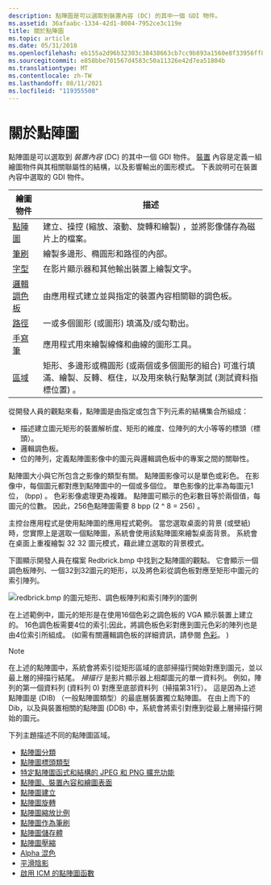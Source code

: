 ```yaml
---
description: 點陣圖是可以選取到裝置內容 (DC) 的其中一個 GDI 物件。
ms.assetid: 36afaabc-1334-42d1-8004-7952ce3c119e
title: 關於點陣圖
ms.topic: article
ms.date: 05/31/2018
ms.openlocfilehash: eb155a2d96b32303c38438663cb7cc9b893a1560e8f33956ff894d309f055010
ms.sourcegitcommit: e858bbe701567d4583c50a11326e42d7ea51804b
ms.translationtype: MT
ms.contentlocale: zh-TW
ms.lasthandoff: 08/11/2021
ms.locfileid: "119355508"
---
```

# <a name="about-bitmaps"></a>關於點陣圖

點陣圖是可以選取到 *裝置內容* (DC) 的其中一個 GDI 物件。 [裝置](device-contexts.md) 內容是定義一組繪圖物件與其相關聯屬性的結構，以及影響輸出的圖形模式。 下表說明可在裝置內容中選取的 GDI 物件。



| 繪圖物件                         | 描述                                                                                                                                                                                          |
|----------------------------------------|------------------------------------------------------------------------------------------------------------------------------------------------------------------------------------------------------|
| [點陣圖](bitmaps.md)                 | 建立、操控 (縮放、滾動、旋轉和繪製) ，並將影像儲存為磁片上的檔案。                                                                                                       |
| [筆刷](brushes.md)                 | 繪製多邊形、橢圓形和路徑的內部。                                                                                                                                                |
| [字型](fonts-and-text.md)            | 在影片顯示器和其他輸出裝置上繪製文字。                                                                                                                                               |
| [邏輯調色板](logical-palette.md) | 由應用程式建立並與指定的裝置內容相關聯的調色板。                                                                                                                |
| [路徑](paths.md)                     | 一或多個圖形 (或圖形) 填滿及/或勾勒出。                                                                                                                                     |
| [手寫筆](pens.md)                       | 應用程式用來繪製線條和曲線的圖形工具。                                                                                                                                   |
| [區域](regions.md)                 | 矩形、多邊形或橢圓形 (或兩個或多個圖形的組合) 可進行填滿、繪製、反轉、框住，以及用來執行點擊測試 (測試資料指標位置) 。 |



 

從開發人員的觀點來看，點陣圖是由指定或包含下列元素的結構集合所組成：

-   描述建立圖元矩形的裝置解析度、矩形的維度、位陣列的大小等等的標頭（標頭）。
-   邏輯調色板。
-   位的陣列，定義點陣圖影像中的圖元與邏輯調色板中的專案之間的關聯性。

點陣圖大小與它所包含之影像的類型有關。 點陣圖影像可以是單色或彩色。 在影像中，每個圖元都對應到點陣圖中的一個或多個位。 單色影像的比率為每圖元1位， (bpp) 。 色彩影像處理更為複雜。 點陣圖可顯示的色彩數目等於兩個值，每圖元的位數。 因此，256色點陣圖需要 8 bpp (2 ^ 8 = 256) 。

主控台應用程式是使用點陣圖的應用程式範例。 當您選取桌面的背景 (或壁紙) 時，您實際上是選取一個點陣圖，系統會使用該點陣圖來繪製桌面背景。 系統會在桌面上重複繪製 32 32 圖元模式，藉此建立選取的背景模式。

下圖顯示開發人員在檔案 Redbrick.bmp 中找到之點陣圖的觀點。 它會顯示一個調色板陣列、一個32到32圖元的矩形，以及將色彩從調色板對應至矩形中圖元的索引陣列。

![redbrick.bmp 的圖元矩形、調色板陣列和索引陣列的圖例](images/csbmp-01.png)

在上述範例中，圖元的矩形是在使用16個色彩之調色板的 VGA 顯示裝置上建立的。 16色調色板需要4位的索引;因此，將調色板色彩對應到圖元色彩的陣列也是由4位索引所組成。  (如需有關邏輯調色板的詳細資訊，請參閱 [色彩](colors.md)。 ) 

> [!Note]
>
> 在上述的點陣圖中，系統會將索引從矩形區域的底部掃描行開始對應到圖元，並以最上層的掃描行結尾。 *掃描行* 是影片顯示器上相鄰圖元的單一資料列。 例如，陣列的第一個資料列 (資料列 0) 對應至底部資料列（掃描第31行）。 這是因為上述點陣圖是 (DIB) （一般點陣圖類型）的最底層裝置獨立點陣圖。 在由上而下的 Dib，以及與裝置相關的點陣圖 (DDB) 中，系統會將索引對應到從最上層掃描行開始的圖元。

 

下列主題描述不同的點陣圖區域。

-   [點陣圖分類](bitmap-classifications.md)
-   [點陣圖標頭類型](bitmap-header-types.md)
-   [特定點陣圖函式和結構的 JPEG 和 PNG 擴充功能](jpeg-and-png-extensions-for-specific-bitmap-functions-and-structures.md)
-   [點陣圖、裝置內容和繪圖表面](bitmaps--device-contexts--and-drawing-surfaces.md)
-   [點陣圖建立](bitmap-creation.md)
-   [點陣圖旋轉](bitmap-rotation.md)
-   [點陣圖縮放比例](bitmap-scaling.md)
-   [點陣圖作為筆刷](bitmaps-as-brushes.md)
-   [點陣圖儲存體](bitmap-storage.md)
-   [點陣圖壓縮](bitmap-compression.md)
-   [Alpha 混色](alpha-blending.md)
-   [平滑陰影](smooth-shading.md)
-   [啟用 ICM 的點陣圖函數](icm-enabled-bitmap-functions.md)

 

 



